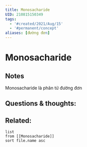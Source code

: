 ```yaml
---
title: Monosacharide
UID: 210815150349
tags:
  - '#created/2021/Aug/15'
  - '#permanent/concept'
aliases: [đường đơn]
---
```

# Monosacharide


## Notes
Monosacharide là phân tử đường đơn

## Questions & thoughts:


## Related:
```dataview
list
from [[Monosacharide]]
sort file.name asc
```
